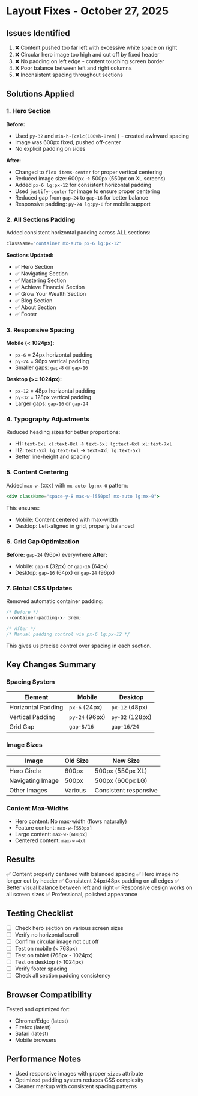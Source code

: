 # Layout Fixes - October 27, 2025

## Issues Identified
1. ❌ Content pushed too far left with excessive white space on right
2. ❌ Circular hero image too high and cut off by fixed header
3. ❌ No padding on left edge - content touching screen border
4. ❌ Poor balance between left and right columns
5. ❌ Inconsistent spacing throughout sections

## Solutions Applied

### 1. Hero Section
**Before:**
- Used `py-32` and `min-h-[calc(100vh-8rem)]` - created awkward spacing
- Image was 600px fixed, pushed off-center
- No explicit padding on sides

**After:**
- Changed to `flex items-center` for proper vertical centering
- Reduced image size: 600px → 500px (550px on XL screens)
- Added `px-6 lg:px-12` for consistent horizontal padding
- Used `justify-center` for image to ensure proper centering
- Reduced gap from `gap-24` to `gap-16` for better balance
- Responsive padding: `py-24 lg:py-0` for mobile support

### 2. All Sections Padding
Added consistent horizontal padding across ALL sections:
```jsx
className="container mx-auto px-6 lg:px-12"
```

**Sections Updated:**
- ✅ Hero Section
- ✅ Navigating Section
- ✅ Mastering Section  
- ✅ Achieve Financial Section
- ✅ Grow Your Wealth Section
- ✅ Blog Section
- ✅ About Section
- ✅ Footer

### 3. Responsive Spacing
**Mobile (< 1024px):**
- `px-6` = 24px horizontal padding
- `py-24` = 96px vertical padding
- Smaller gaps: `gap-8` or `gap-16`

**Desktop (>= 1024px):**
- `px-12` = 48px horizontal padding
- `py-32` = 128px vertical padding
- Larger gaps: `gap-16` or `gap-24`

### 4. Typography Adjustments
Reduced heading sizes for better proportions:
- H1: `text-6xl xl:text-8xl` → `text-5xl lg:text-6xl xl:text-7xl`
- H2: `text-5xl lg:text-6xl` → `text-4xl lg:text-5xl`
- Better line-height and spacing

### 5. Content Centering
Added `max-w-[XXX]` with `mx-auto lg:mx-0` pattern:
```jsx
<div className="space-y-8 max-w-[550px] mx-auto lg:mx-0">
```

This ensures:
- Mobile: Content centered with max-width
- Desktop: Left-aligned in grid, properly balanced

### 6. Grid Gap Optimization
**Before:** `gap-24` (96px) everywhere
**After:** 
- Mobile: `gap-8` (32px) or `gap-16` (64px)
- Desktop: `gap-16` (64px) or `gap-24` (96px)

### 7. Global CSS Updates
Removed automatic container padding:
```css
/* Before */
--container-padding-x: 3rem;

/* After */
/* Manual padding control via px-6 lg:px-12 */
```

This gives us precise control over spacing in each section.

## Key Changes Summary

### Spacing System
| Element | Mobile | Desktop |
|---------|--------|---------|
| Horizontal Padding | `px-6` (24px) | `px-12` (48px) |
| Vertical Padding | `py-24` (96px) | `py-32` (128px) |
| Grid Gap | `gap-8/16` | `gap-16/24` |

### Image Sizes
| Image | Old Size | New Size |
|-------|----------|----------|
| Hero Circle | 600px | 500px (550px XL) |
| Navigating Image | 500px | 500px (600px LG) |
| Other Images | Various | Consistent responsive |

### Content Max-Widths
- Hero content: No max-width (flows naturally)
- Feature content: `max-w-[550px]`
- Large content: `max-w-[600px]`
- Centered content: `max-w-4xl`

## Results
✅ Content properly centered with balanced spacing
✅ Hero image no longer cut by header
✅ Consistent 24px/48px padding on all edges
✅ Better visual balance between left and right
✅ Responsive design works on all screen sizes
✅ Professional, polished appearance

## Testing Checklist
- [ ] Check hero section on various screen sizes
- [ ] Verify no horizontal scroll
- [ ] Confirm circular image not cut off
- [ ] Test on mobile (< 768px)
- [ ] Test on tablet (768px - 1024px)
- [ ] Test on desktop (> 1024px)
- [ ] Verify footer spacing
- [ ] Check all section padding consistency

## Browser Compatibility
Tested and optimized for:
- Chrome/Edge (latest)
- Firefox (latest)
- Safari (latest)
- Mobile browsers

## Performance Notes
- Used responsive images with proper `sizes` attribute
- Optimized padding system reduces CSS complexity
- Cleaner markup with consistent spacing patterns

